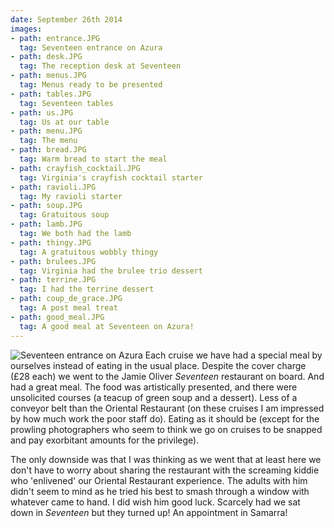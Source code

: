 ```yaml
---
date: September 26th 2014
images:
- path: entrance.JPG
  tag: Seventeen entrance on Azura
- path: desk.JPG
  tag: The reception desk at Seventeen
- path: menus.JPG
  tag: Menus ready to be presented
- path: tables.JPG
  tag: Seventeen tables
- path: us.JPG
  tag: Us at our table
- path: menu.JPG
  tag: The menu
- path: bread.JPG
  tag: Warm bread to start the meal
- path: crayfish_cocktail.JPG
  tag: Virginia's crayfish cocktail starter
- path: ravioli.JPG
  tag: My ravioli starter
- path: soup.JPG
  tag: Gratuitous soup
- path: lamb.JPG
  tag: We both had the lamb
- path: thingy.JPG
  tag: A gratuitous wobbly thingy
- path: brulees.JPG
  tag: Virginia had the brulee trio dessert
- path: terrine.JPG
  tag: I had the terrine dessert
- path: coup_de_grace.JPG
  tag: A post meal treat
- path: good_meal.JPG
  tag: A good meal at Seventeen on Azura!
---
```

![Seventeen entrance on Azura](entrance.JPG)
Each cruise we have had a special meal by ourselves instead of eating in the
usual place. Despite the cover charge (&pound;28 each) we went to the
Jamie Oliver *Seventeen* restaurant on board.  And had a great meal.
The food was artistically presented, and there were unsolicited courses
(a teacup of green soup and a dessert).  Less of a conveyor belt than
the Oriental Restaurant (on these cruises I am impressed by how much work
the poor staff do).  Eating as it should be (except for the prowling
photographers who seem to think we go on cruises to be snapped and pay
exorbitant amounts for the privilege).

The only downside was that I was thinking as we went that at least here
we don't have to worry about sharing the restaurant with the screaming
kiddie who 'enlivened' our Oriental Restaurant experience. The adults with him
didn't seem to mind as he tried his best to smash through a window with
whatever came to hand. I did wish him good luck. Scarcely had we sat down
in *Seventeen* but they turned up! An appointment in Samarra!
